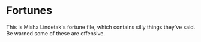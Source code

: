 # Fortunes

This is Misha Lindetak's fortune file, which contains silly things they've said. Be warned some of these are offensive.
